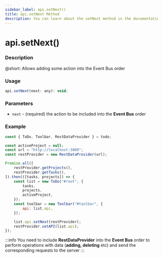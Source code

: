 ```yaml
---
sidebar_label: api.setNext()
title: api.setNext Method
description: You can learn about the setNext method in the documentation of the DHTMLX JavaScript To Do List library. Browse developer guides and API reference, try out code examples and live demos, and download a free 30-day evaluation version of DHTMLX To Do List.
---
```


# api.setNext()

### Description

@short: Allows adding some action into the Event Bus order

### Usage

~~~js
api.setNext(next: any): void;
~~~

### Parameters

- `next` - (required) the action to be included into the **Event Bus** order


### Example

~~~js {20}
const { ToDo, Toolbar, RestDataProvider } = todo;

const activeProject = null;
const url = "http://localhost:3000";
const restProvider = new RestDataProvider(url);

Promise.all([
    restProvider.getProjects(),
    restProvider.getTasks(),
]).then(([tasks, projects]) => {
    const list = new ToDo("#root", {
        tasks,
        projects,
        activeProject,
    });
    const toolbar = new Toolbar("#toolbar", {
        api: list.api,
    });

    list.api.setNext(restProvider);
    restProvider.setAPI(list.api);
});
~~~

:::info
You need to include **RestDataProvider** into the **Event Bus** order to perform operations with data (**adding, deleting** etc) and send the corresponding requests to the server
:::